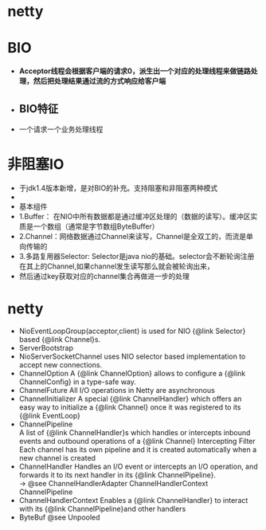 # netty
# BIO
 * <b>Acceptor线程会根据客户端的请求0，派生出一个对应的处理线程来做链路处理，然后把处理结果通过流的方式响应给客户端</b>
 * ## BIO特征
 * 一个请求一个业务处理线程
# 非阻塞IO
  * 于jdk1.4版本新增，是对BIO的补充。支持阻塞和非阻塞两种模式
  *
  * 基本组件
  * 1.Buffer： 在NIO中所有数据都是通过缓冲区处理的（数据的读写）。缓冲区实质是一个数组（通常是字节数组ByteBuffer）
  * 2.Channel：网络数据通过Channel来读写，Channel是全双工的，而流是单向传输的
  * 3.多路复用器Selector: Selector是java nio的基础。selector会不断轮询注册在其上的Channel,如果channel发生读写那么就会被轮询出来，
  *   然后通过key获取对应的channel集合再做进一步的处理
# netty
  * NioEventLoopGroup(acceptor,client)
     is used for NIO {@link Selector} based {@link Channel}s.
  * ServerBootstrap
  * NioServerSocketChannel
    uses NIO selector based implementation to accept new connections.
  * ChannelOption
    A {@link ChannelOption} allows to configure a {@link ChannelConfig} in a type-safe way.
  * ChannelFuture
    All I/O operations in Netty are asynchronous
  * ChannelInitializer
    A special {@link ChannelHandler} which offers an easy way to initialize a {@link Channel} once it was
    registered to its {@link EventLoop}
  * ChannelPipeline   
    A list of {@link ChannelHandler}s which handles or intercepts inbound events and outbound operations of a {@link Channel}
    Intercepting Filter
    Each channel has its own pipeline and it is created automatically when a new channel is created
  * ChannelHandler
    Handles an I/O event or intercepts an I/O operation, and forwards it to its next handler in its {@link ChannelPipeline}.  
    -> @see ChannelHandlerAdapter ChannelHandlerContext ChannelPipeline
  * ChannelHandlerContext
    Enables a {@link ChannelHandler} to interact with its {@link ChannelPipeline}and other handlers
  * ByteBuf
    @see Unpooled